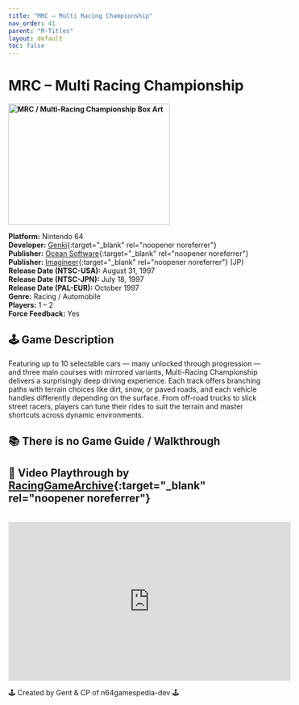 ```yaml
---
title: "MRC – Multi Racing Championship"
nav_order: 41
parent: "M-Titles"
layout: default
toc: false
---
```


# MRC – Multi Racing Championship

<b>
<img src="https://images.launchbox-app.com//98535e1e-fdaa-46b7-820f-41583a2249e9.jpg" alt="MRC / Multi-Racing Championship Box Art" width="320" height="240" />
</b>

**Platform:** Nintendo 64  
**Developer:** [Genki](https://en.wikipedia.org/wiki/Genki_(company)){:target="_blank" rel="noopener noreferrer"}  
**Publisher:** [Ocean Software](https://en.wikipedia.org/wiki/Ocean_Software){:target="_blank" rel="noopener noreferrer"}  
**Publisher:** [Imagineer](https://en.wikipedia.org/wiki/Imagineer_(Japanese_company)){:target="_blank" rel="noopener noreferrer"} (JP)  
**Release Date (NTSC-USA):** August 31, 1997  
**Release Date (NTSC-JPN):** July 18, 1997  
**Release Date (PAL-EUR):** October 1997  
**Genre:** Racing / Automobile  
**Players:** 1 – 2  
**Force Feedback:** Yes  

## 🕹️ Game Description
Featuring up to 10 selectable cars — many unlocked through progression — and three main courses with mirrored variants, Multi-Racing Championship delivers a surprisingly deep driving experience. Each track offers branching paths with terrain choices like dirt, snow, or paved roads, and each vehicle handles differently depending on the surface. From off-road trucks to slick street racers, players can tune their rides to suit the terrain and master shortcuts across dynamic environments.

## 📚 There is no Game Guide / Walkthrough

## 🎥 Video Playthrough by [RacingGameArchive](https://www.youtube.com/channel/UCUP6HLUMWeJFmpMJ2SIwxbw){:target="_blank" rel="noopener noreferrer"}
<br />  
<iframe width="560" height="315" src="https://www.youtube.com/embed/-YCRahGIWLk" title="MRC / Multi-Racing Championship Gameplay" frameborder="0" allowfullscreen></iframe>

🕹️ Created by Gent & CP of n64gamespedia-dev 🕹️  
<!-- Vault Format: n64gamespedia-dev -->  
<!-- Protocol Source: _vault-specs/format-protocol.md -->
